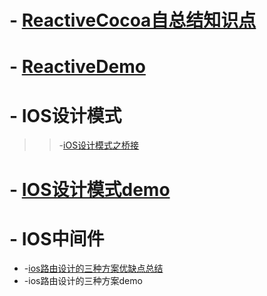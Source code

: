 # - [ReactiveCocoa自总结知识点](https://blog.csdn.net/u013093099/article/details/88688332)
# - [ReactiveDemo](https://github.com/xiangrikui15302/ReactiveCocoaDemo)
# - IOS设计模式
>> -[iOS设计模式之桥接](https://blog.csdn.net/u013093099/article/details/88797480)
# - [IOS设计模式demo](https://github.com/xiangrikui15302/GOFDemo)
# - IOS中间件
* -[ios路由设计的三种方案优缺点总结](https://blog.csdn.net/u013093099/article/details/88851932)
* -ios路由设计的三种方案demo
